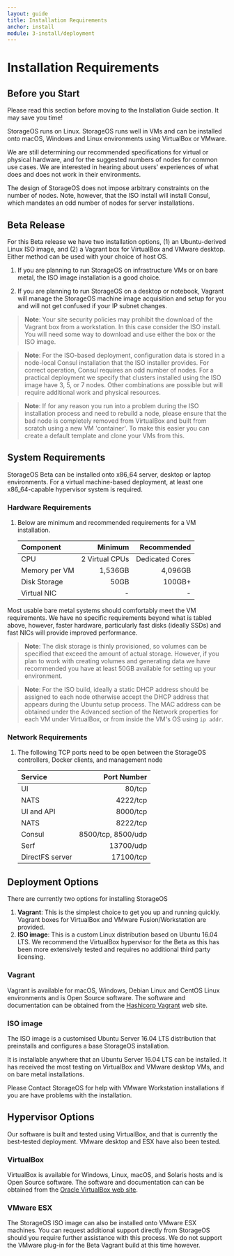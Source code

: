```yaml
---
layout: guide
title: Installation Requirements
anchor: install
module: 3-install/deployment
---
```


# Installation Requirements

## Before you Start
Please read this section before moving to the Installation Guide section. It may save you time!

StorageOS runs on Linux. StorageOS runs well in VMs and can be installed onto macOS, Windows and Linux environments using VirtualBox or VMware.

We are still determining our recommended specifications for virtual or physical hardware, and for the suggested numbers of nodes for common use cases. We are interested in hearing about users' experiences of what does and does not work in their environments.

The design of StorageOS does not impose arbitrary constraints on the number of nodes. Note, however, that the ISO install will install Consul, which mandates an odd number of nodes for server installations.


## Beta Release
For this Beta release we have two installation options, (1) an Ubuntu-derived Linux ISO image, and (2) a Vagrant box for VirtualBox and VMware desktop.  Either method can be used with your choice of host OS.

1. If you are planning to run StorageOS on infrastructure VMs or on bare metal, the ISO image installation is a good choice.

2. If you are planning to run StorageOS on a desktop or notebook, Vagrant will manage the StorageOS machine image acquisition and setup for you and will not get confused if your IP subnet changes.

>**Note**: Your site security policies may prohibit the download of the Vagrant box from a workstation. In this case consider the ISO install. You will need some way to download and use either the box or the ISO image.

>**Note**: For the ISO-based deployment, configuration data is stored in a node-local Consul installation that the ISO installer provides. For correct operation, Consul requires an odd number of nodes. For a practical deployment we specify that clusters installed using the ISO image have 3, 5, or 7 nodes. Other combinations are possible but will require additional work and physical resources.

>**Note**: If for any reason you run into a problem during the ISO installation process and need to rebuild a node, please ensure that the bad node is completely removed from VirtualBox and built from scratch using a new VM 'container'.  To make this easier you can create a default template and clone your VMs from this.


## System Requirements

StorageOS Beta can be installed onto x86_64 server, desktop or laptop environments.  For a virtual machine-based deployment, at least one x86_64-capable hypervisor system is required.

### Hardware Requirements

1. Below are minimum and recommended requirements for a VM installation.

    | Component       | Minimum         | Recommended     |
    |:--------------- |----------------:| ---------------:|
    | CPU             |  2 Virtual CPUs |  Dedicated Cores|
    | Memory per VM   |    1,536GB      |        4,096GB  |
    | Disk Storage    |    50GB         |          100GB+ |
    | Virtual NIC     |               - |               - |

Most usable bare metal systems should comfortably meet the VM requirements. We have no specific requirements beyond what is tabled above, however, faster hardware, particularly fast disks (ideally SSDs) and fast NICs will provide improved performance.

>**Note**: The disk storage is thinly provisioned, so volumes can be specified that exceed the amount of actual storage.  However, if you plan to work with creating volumes and generating data we have recommended you have at least 50GB available for setting up your environment.

>**Note**: For the ISO build, ideally a static DHCP address should be assigned to each node otherwise accept the DHCP address that appears during the Ubuntu setup process.  The MAC address can be obtained under the Advanced section of the Network properties for each VM under VirtualBox, or from inside the VM's OS using `ip addr`.

### Network Requirements

1. The following TCP ports need to be open between the StorageOS controllers, Docker clients, and management node


    | Service           | Port Number        |
    |:------------------|-------------------:|
    | UI                |        80/tcp      |
    | NATS              |      4222/tcp      |
    | UI and API        |      8000/tcp      |
    | NATS              |      8222/tcp      |
    | Consul            | 8500/tcp, 8500/udp |
    | Serf              |      13700/udp     |
    | DirectFS server   |      17100/tcp     |


## Deployment Options

There are currently two options for installing StorageOS

1. **Vagrant**: This is the simplest choice to get you up and running quickly. Vagrant boxes for VirtualBox and VMware Fusion/Workstation are provided.
2. **ISO image**: This is a custom Linux distribution based on Ubuntu 16.04 LTS. We recommend the VirtualBox hypervisor for the Beta as this has been more extensively tested and requires no additional third party licensing.

### Vagrant
Vagrant is available for macOS, Windows, Debian Linux and CentOS Linux environments and is Open Source software.  The software and documentation can be obtained from the [Hashicorp Vagrant](http://vagrantup.com) web site.

### ISO image

The ISO image is a customised Ubuntu Server 16.04 LTS distribution that preinstalls and configures a base StorageOS installation.

It is installable anywhere that an Ubuntu Server 16.04 LTS can be installed. It has received the most testing on VirtualBox and VMware desktop VMs, and on bare metal installations.

Please Contact StorageOS for help with VMware Workstation installations if you are have problems with the installation.


## Hypervisor Options

Our software is built and tested using VirtualBox, and that is currently the best-tested deployment. VMware desktop and ESX have also been tested.

### VirtualBox
VirtualBox is available for Windows, Linux, macOS, and Solaris hosts and is Open Source software.  The software and documentation can can be obtained from the [Oracle VirtualBox web site](http://virtualbox.org).  

### VMware ESX
The StorageOS ISO image can also be installed onto VMware ESX machines.  You can request additional support directly from StorageOS should you require further assistance with this process. We do not support the VMware plug-in for the Beta Vagrant build at this time however.
